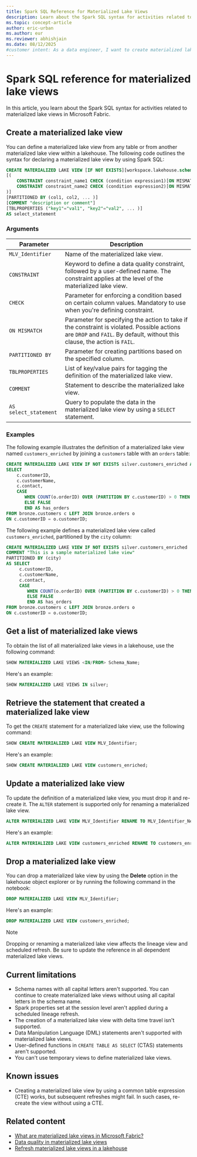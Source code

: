 ```yaml
---
title: Spark SQL Reference for Materialized Lake Views
description: Learn about the Spark SQL syntax for activities related to materialized lake views in Microsoft Fabric.
ms.topic: concept-article
author: eric-urban
ms.author: eur
ms.reviewer: abhishjain
ms.date: 08/12/2025
#customer intent: As a data engineer, I want to create materialized lake views in a lakehouse so that I can optimize query performance and manage data quality.
---
```


# Spark SQL reference for materialized lake views

In this article, you learn about the Spark SQL syntax for activities related to materialized lake views in Microsoft Fabric.

## Create a materialized lake view

You can define a materialized lake view from any table or from another materialized lake view within a lakehouse. The following code outlines the syntax for declaring a materialized lake view by using Spark SQL:

```sql
CREATE MATERIALIZED LAKE VIEW [IF NOT EXISTS][workspace.lakehouse.schema].MLV_Identifier 
[( 
    CONSTRAINT constraint_name1 CHECK (condition expression1)[ON MISMATCH DROP | FAIL],  
    CONSTRAINT constraint_name2 CHECK (condition expression2)[ON MISMATCH DROP | FAIL] 
)] 
[PARTITIONED BY (col1, col2, ... )] 
[COMMENT "description or comment"] 
[TBLPROPERTIES ("key1"="val1", "key2"="val2", ... )] 
AS select_statement 
```

### Arguments

|Parameter|Description|  
|-|-|
| `MLV_Identifier` | Name of the materialized lake view.|
| `CONSTRAINT` | Keyword to define a data quality constraint, followed by a user-defined name. The constraint applies at the level of the materialized lake view.|
| `CHECK` | Parameter for enforcing a condition based on certain column values. Mandatory to use when you're defining constraint.|
| `ON MISMATCH` | Parameter for specifying the action to take if the constraint is violated. Possible actions are `DROP` and `FAIL`. By default, without this clause, the action is `FAIL`.|
| `PARTITIONED BY` | Parameter for creating partitions based on the specified column.|
| `TBLPROPERTIES` | List of key/value pairs for tagging the definition of the materialized lake view.|  
| `COMMENT` | Statement to describe the materialized lake view.|
| `AS select_statement` | Query to populate the data in the materialized lake view by using a `SELECT` statement.|

### Examples

The following example illustrates the definition of a materialized lake view named `customers_enriched` by joining a `customers` table with an `orders` table:

```sql
CREATE MATERIALIZED LAKE VIEW IF NOT EXISTS silver.customers_enriched AS 
SELECT 
    c.customerID, 
    c.customerName, 
    c.contact, 
    CASE  
       WHEN COUNT(o.orderID) OVER (PARTITION BY c.customerID) > 0 THEN TRUE  
       ELSE FALSE  
       END AS has_orders 
FROM bronze.customers c LEFT JOIN bronze.orders o 
ON c.customerID = o.customerID; 
```

The following example defines a materialized lake view called `customers_enriched`, partitioned by the `city` column:

```sql
CREATE MATERIALIZED LAKE VIEW IF NOT EXISTS silver.customers_enriched 
COMMENT "This is a sample materialized lake view" 
PARTITIONED BY (city)
AS SELECT 
     c.customerID, 
     c.customerName, 
     c.contact, 
     CASE  
        WHEN COUNT(o.orderID) OVER (PARTITION BY c.customerID) > 0 THEN TRUE  
        ELSE FALSE  
        END AS has_orders 
FROM bronze.customers c LEFT JOIN bronze.orders o 
ON c.customerID = o.customerID; 
```

## Get a list of materialized lake views

To obtain the list of all materialized lake views in a lakehouse, use the following command:

```sql
SHOW MATERIALIZED LAKE VIEWS <IN/FROM> Schema_Name;
```

Here's an example:

```sql
SHOW MATERIALIZED LAKE VIEWS IN silver;
```

## Retrieve the statement that created a materialized lake view

To get the `CREATE` statement for a materialized lake view, use the following command:

```sql
SHOW CREATE MATERIALIZED LAKE VIEW MLV_Identifier;
```

Here's an example:

```sql
SHOW CREATE MATERIALIZED LAKE VIEW customers_enriched;
```

## Update a materialized lake view

To update the definition of a materialized lake view, you must drop it and re-create it. The `ALTER` statement is supported only for renaming a materialized lake view.

```sql
ALTER MATERIALIZED LAKE VIEW MLV_Identifier RENAME TO MLV_Identifier_New;
```

Here's an example:

```sql
ALTER MATERIALIZED LAKE VIEW customers_enriched RENAME TO customers_enriched_new;
```

## Drop a materialized lake view

You can drop a materialized lake view by using the **Delete** option in the lakehouse object explorer or by running the following command in the notebook:

```sql
DROP MATERIALIZED LAKE VIEW MLV_Identifier;
```

Here's an example:

```sql
DROP MATERIALIZED LAKE VIEW customers_enriched;
```

> [!NOTE]
> Dropping or renaming a materialized lake view affects the lineage view and scheduled refresh. Be sure to update the reference in all dependent materialized lake views.

## Current limitations

* Schema names with all capital letters aren't supported. You can continue to create materialized lake views without using all capital letters in the schema name.
* Spark properties set at the session level aren't applied during a scheduled lineage refresh.
* The creation of a materialized lake view with delta time travel isn't supported.
* Data Manipulation Language (DML) statements aren't supported with materialized lake views.
* User-defined functions in `CREATE TABLE AS SELECT` (CTAS) statements aren't supported.
* You can't use temporary views to define materialized lake views.

## Known issues

* Creating a materialized lake view by using a common table expression (CTE) works, but subsequent refreshes might fail. In such cases, re-create the view without using a CTE.

## Related content

* [What are materialized lake views in Microsoft Fabric?](./overview-materialized-lake-view.md)
* [Data quality in materialized lake views](./data-quality.md)
* [Refresh materialized lake views in a lakehouse](./refresh-materialized-lake-view.md)
